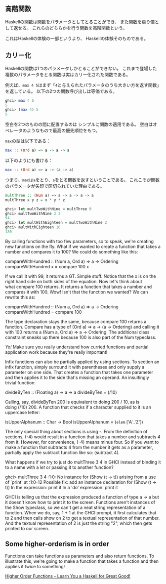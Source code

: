 ## 高階関数
Haskellの関数は関数をパラメータとしてとることができ、
また関数を戻り値として返せる。
これらのどちらかを行う関数を高階関数という。

これはHaskellの体験の一部というより、
Haskellの体験そのものである。

## カリー化
Haskellの関数は1つのパラメータしかとることができない。
これまで登場した複数のパラメータをとる関数は実はカリー化された関数である。

例えば、`max 4 5`はまず「`4`と与えられたパラメータのうち大きい方を返す関数」を返している。
以下の2つの関数呼び出しは等価である。
```haskell
ghci> max 4 5
5
ghci> (max 4) 5
5
```

空白を2つのものの間に配置するのは
シンプルに関数の適用である。
空白はオペレータのようなもので最高の優先順位をもつ。

`max`の型は以下である：
```haskell
max :: (Ord a) => a -> a -> a
```
以下のようにも書ける：
```haskell
max :: (Ord a) => a -> (a -> a)
```
つまり、`max`は`a`をとり、`a`をとる関数を返すということである。
これこそが関数のパラメータが矢印で区切られていた理由である。


```haskell
multThree :: (Num a) => a -> a -> a -> a
multThree x y z = x * y * z
```

```haskell
ghci> let multTwoWithNine = multThree 9
ghci> multTwoWithNine 2 3
54
ghci> let multWithEighteen = multTwoWithNine 2
ghci> multWithEighteen 10
180
```


By calling functions with too few parameters, so to speak, we're creating new functions on the fly. What if we wanted to create a function that takes a number and compares it to 100? We could do something like this:

compareWithHundred :: (Num a, Ord a) => a -> Ordering
compareWithHundred x = compare 100 x

If we call it with 99, it returns a GT. Simple stuff. Notice that the x is on the right hand side on both sides of the equation. Now let's think about what compare 100 returns. It returns a function that takes a number and compares it with 100. Wow! Isn't that the function we wanted? We can rewrite this as:

compareWithHundred :: (Num a, Ord a) => a -> Ordering
compareWithHundred = compare 100

The type declaration stays the same, because compare 100 returns a function. Compare has a type of (Ord a) => a -> (a -> Ordering) and calling it with 100 returns a (Num a, Ord a) => a -> Ordering. The additional class constraint sneaks up there because 100 is also part of the Num typeclass.

_Yo!_ Make sure you really understand how curried functions and partial application work because they're really important!

Infix functions can also be partially applied by using sections. To section an infix function, simply surround it with parentheses and only supply a parameter on one side. That creates a function that takes one parameter and then applies it to the side that's missing an operand. An insultingly trivial function:

divideByTen :: (Floating a) => a -> a
divideByTen = (/10)

Calling, say, divideByTen 200 is equivalent to doing 200 / 10, as is doing (/10) 200. A function that checks if a character supplied to it is an uppercase letter:

isUpperAlphanum :: Char -> Bool
isUpperAlphanum = (`elem` ['A'..'Z'])

The only special thing about sections is using -. From the definition of sections, (-4) would result in a function that takes a number and subtracts 4 from it. However, for convenience, (-4) means minus four. So if you want to make a function that subtracts 4 from the number it gets as a parameter, partially apply the subtract function like so: (subtract 4).

What happens if we try to just do multThree 3 4 in GHCI instead of binding it to a name with a _let_ or passing it to another function?

ghci> multThree 3 4
<interactive>:1:0:
    No instance for (Show (t -> t))
      arising from a use of `print' at <interactive>:1:0-12
    Possible fix: add an instance declaration for (Show (t -> t))
    In the expression: print it
    In a 'do' expression: print it

GHCI is telling us that the expression produced a function of type a -> a but it doesn't know how to print it to the screen. Functions aren't instances of the Show typeclass, so we can't get a neat string representation of a function. When we do, say, 1 + 1 at the GHCI prompt, it first calculates that to 2 and then calls show on 2 to get a textual representation of that number. And the textual representation of 2 is just the string "2", which then gets printed to our screen.

## Some higher-orderism is in order

Functions can take functions as parameters and also return functions. To illustrate this, we're going to make a function that takes a function and then applies it twice to something!

[Higher Order Functions - Learn You a Haskell for Great Good!](https://learnyouahaskell.com/higher-order-functions)

